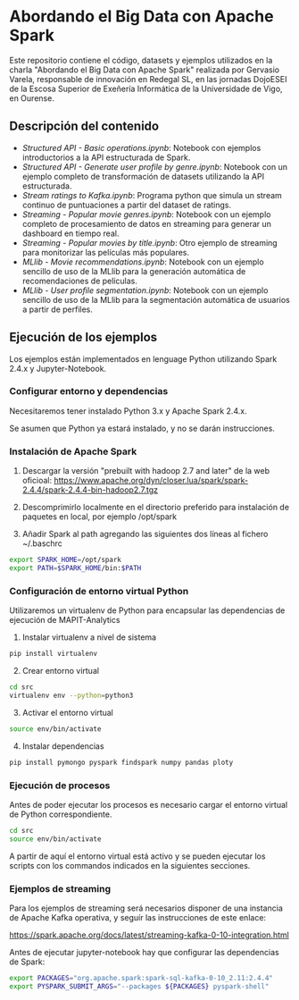 # Abordando el Big Data con Apache Spark

Este repositorio contiene el código, datasets y ejemplos utilizados en la charla "Abordando el Big Data con Apache Spark" realizada por Gervasio Varela, responsable de innovación en Redegal SL, en las jornadas DojoESEI de la Escosa Superior de Exeñería Informática de la Universidade de Vigo, en Ourense.


## Descripción del contenido

 * *Structured API - Basic operations.ipynb*: Notebook con ejemplos introductorios a la API estructurada de Spark.
 * *Structured API - Generate user profile by genre.ipynb*: Notebook con un ejemplo completo de transformación de datasets utilizando la API estructurada.
 * *Stream ratings to Kafka.ipynb*: Programa python que simula un stream continuo de puntuaciones a partir del dataset de ratings.
 * *Streaming - Popular movie genres.ipynb*: Notebook con un ejemplo completo de procesamiento de datos en streaming para generar un dashboard en tiempo real.
 * *Streaming - Popular movies by title.ipynb*: Otro ejemplo de streaming para monitorizar las películas más populares.
 * *MLlib - Movie recommendations.ipynb*: Notebook con un ejemplo sencillo de uso de la MLlib para la generación automática de recomendaciones de películas.
 * *MLlib - User profile segmentation.ipynb*: Notebook con un ejemplo sencillo de uso de la MLlib para la segmentación automática de usuarios a partir de perfiles.


## Ejecución de los ejemplos

Los ejemplos están implementados en lenguage Python utilizando Spark 2.4.x y Jupyter-Notebook.

### Configurar entorno y dependencias

Necesitaremos tener instalado Python 3.x y Apache Spark 2.4.x.

Se asumen que Python ya estará instalado, y no se darán instrucciones.

### Instalación de Apache Spark

1. Descargar la versión "prebuilt with hadoop 2.7 and later" de la web oficioal: https://www.apache.org/dyn/closer.lua/spark/spark-2.4.4/spark-2.4.4-bin-hadoop2.7.tgz

2. Descomprimirlo localmente en el directorio preferido para instalación de paquetes en local, por ejemplo /opt/spark

3. Añadir Spark al path agregando las siguientes dos líneas al fichero ~/.baschrc
```sh
export SPARK_HOME=/opt/spark
export PATH=$SPARK_HOME/bin:$PATH
```

### Configuración de entorno virtual Python

Utilizaremos un virtualenv de Python para encapsular las dependencias de ejecución de MAPIT-Analytics

1. Instalar virtualenv a nivel de sistema
```sh
pip install virtualenv
```

2. Crear entorno virtual
```sh
cd src
virtualenv env --python=python3
```

3. Activar el entorno virtual
```sh
source env/bin/activate
```

4. Instalar dependencias
```sh
pip install pymongo pyspark findspark numpy pandas ploty
```

### Ejecución de procesos

Antes de poder ejecutar los procesos es necesario cargar el entorno virtual de Python correspondiente.

```sh
cd src
source env/bin/activate
```

A partir de aquí el entorno virtual está activo y se pueden ejecutar los scripts con los commandos indicados en la siguientes secciones.

### Ejemplos de streaming

Para los ejemplos de streaming será necesarios disponer de una instancia de Apache Kafka operativa, y seguír las instrucciones de este enlace: 

https://spark.apache.org/docs/latest/streaming-kafka-0-10-integration.html

Antes de ejecutar jupyter-notebook hay que configurar las dependencias de Spark:

```sh
export PACKAGES="org.apache.spark:spark-sql-kafka-0-10_2.11:2.4.4"
export PYSPARK_SUBMIT_ARGS="--packages ${PACKAGES} pyspark-shell"
```
